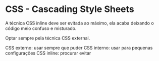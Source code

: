 
# CSS - Cascading Style Sheets


A técnica CSS inline deve ser evitada ao máximo, ela acaba deixando o código meio confuso e misturado.

Optar sempre pela técnica CSS external.

CSS externo: usar sempre que puder
CSS interno: usar para pequenas configurações
CSS inline: procurar evitar
